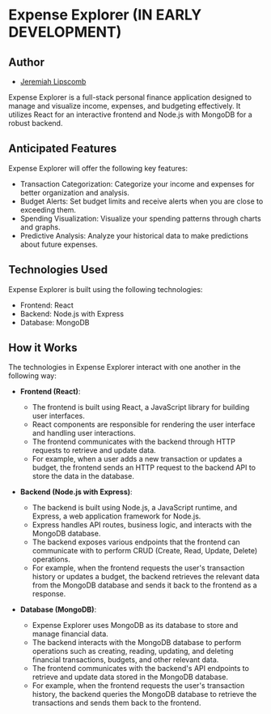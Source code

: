 # Expense Explorer (IN EARLY DEVELOPMENT)

## Author

- [Jeremiah Lipscomb](https://github.com/jlipscomb071)

Expense Explorer is a full-stack personal finance application designed to manage and visualize income, expenses, and budgeting effectively. It utilizes React for an interactive frontend and Node.js with MongoDB for a robust backend.

## Anticipated Features 

Expense Explorer will offer the following key features:

- Transaction Categorization: Categorize your income and expenses for better organization and analysis.
- Budget Alerts: Set budget limits and receive alerts when you are close to exceeding them.
- Spending Visualization: Visualize your spending patterns through charts and graphs.
- Predictive Analysis: Analyze your historical data to make predictions about future expenses.

## Technologies Used

Expense Explorer is built using the following technologies:

- Frontend: React
- Backend: Node.js with Express
- Database: MongoDB

## How it Works

The technologies in Expense Explorer interact with one another in the following way:

- **Frontend (React)**:
  - The frontend is built using React, a JavaScript library for building user interfaces.
  - React components are responsible for rendering the user interface and handling user interactions.
  - The frontend communicates with the backend through HTTP requests to retrieve and update data.
  - For example, when a user adds a new transaction or updates a budget, the frontend sends an HTTP request to the backend API to store the data in the database.

- **Backend (Node.js with Express)**:
  - The backend is built using Node.js, a JavaScript runtime, and Express, a web application framework for Node.js.
  - Express handles API routes, business logic, and interacts with the MongoDB database.
  - The backend exposes various endpoints that the frontend can communicate with to perform CRUD (Create, Read, Update, Delete) operations.
  - For example, when the frontend requests the user's transaction history or updates a budget, the backend retrieves the relevant data from the MongoDB database and sends it back to the frontend as a response.

- **Database (MongoDB)**:
  - Expense Explorer uses MongoDB as its database to store and manage financial data.
  - The backend interacts with the MongoDB database to perform operations such as creating, reading, updating, and deleting financial transactions, budgets, and other relevant data.
  - The frontend communicates with the backend's API endpoints to retrieve and update data stored in the MongoDB database.
  - For example, when the frontend requests the user's transaction history, the backend queries the MongoDB database to retrieve the transactions and sends them back to the frontend.
